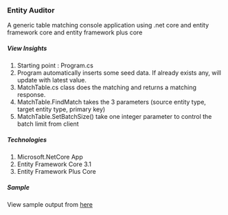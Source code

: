 ### Entity Auditor
A generic table matching console application using .net core and entity framework core and entity framework plus core

##### View Insights
1. Starting point : Program.cs
2. Program automatically inserts some seed data. If already exists any, will update with latest value.
3. MatchTable.cs class does the matching and returns a matching response. 
4. MatchTable.FindMatch takes the 3 parameters (source entity type, target entity type, primary key)
5. MatchTable.SetBatchSize() take one integer parameter to control the batch limit from client


##### Technologies
1. Microsoft.NetCore App
2. Entity Framework Core 3.1
3. Entity Framework Plus Core 

##### Sample 
View sample output from <a href="https://github.com/sabbiryan/entity-auditor/blob/master/Output.PNG">here</a>
